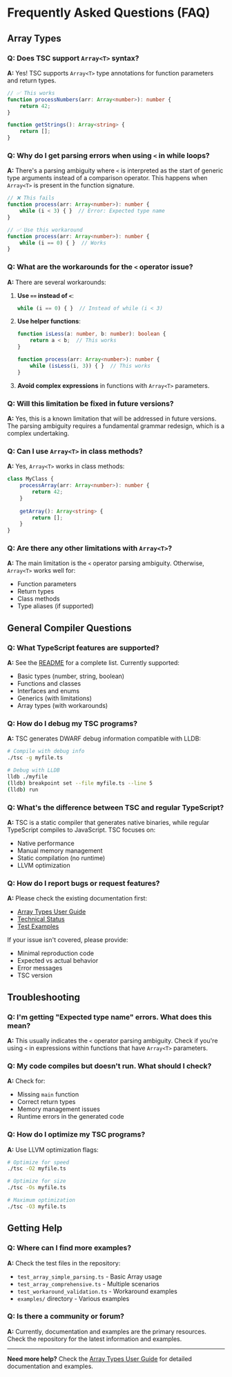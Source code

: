 # Frequently Asked Questions (FAQ)

## Array Types

### Q: Does TSC support `Array<T>` syntax?

**A:** Yes! TSC supports `Array<T>` type annotations for function parameters and return types.

```typescript
// ✅ This works
function processNumbers(arr: Array<number>): number {
    return 42;
}

function getStrings(): Array<string> {
    return [];
}
```

### Q: Why do I get parsing errors when using `<` in while loops?

**A:** There's a parsing ambiguity where `<` is interpreted as the start of generic type arguments instead of a
comparison operator. This happens when `Array<T>` is present in the function signature.

```typescript
// ❌ This fails
function process(arr: Array<number>): number {
    while (i < 3) { }  // Error: Expected type name
}

// ✅ Use this workaround
function process(arr: Array<number>): number {
    while (i == 0) { }  // Works
}
```

### Q: What are the workarounds for the `<` operator issue?

**A:** There are several workarounds:

1. **Use `==` instead of `<`**:
   ```typescript
   while (i == 0) { }  // Instead of while (i < 3)
   ```

2. **Use helper functions**:
   ```typescript
   function isLess(a: number, b: number): boolean {
       return a < b;  // This works
   }
   
   function process(arr: Array<number>): number {
       while (isLess(i, 3)) { }  // This works
   }
   ```

3. **Avoid complex expressions** in functions with `Array<T>` parameters.

### Q: Will this limitation be fixed in future versions?

**A:** Yes, this is a known limitation that will be addressed in future versions. The parsing ambiguity requires a
fundamental grammar redesign, which is a complex undertaking.

### Q: Can I use `Array<T>` in class methods?

**A:** Yes, `Array<T>` works in class methods:

```typescript
class MyClass {
    processArray(arr: Array<number>): number {
        return 42;
    }
    
    getArray(): Array<string> {
        return [];
    }
}
```

### Q: Are there any other limitations with `Array<T>`?

**A:** The main limitation is the `<` operator parsing ambiguity. Otherwise, `Array<T>` works well for:

- Function parameters
- Return types
- Class methods
- Type aliases (if supported)

## General Compiler Questions

### Q: What TypeScript features are supported?

**A:** See the [README](../README.md) for a complete list. Currently supported:

- Basic types (number, string, boolean)
- Functions and classes
- Interfaces and enums
- Generics (with limitations)
- Array types (with workarounds)

### Q: How do I debug my TSC programs?

**A:** TSC generates DWARF debug information compatible with LLDB:

```bash
# Compile with debug info
./tsc -g myfile.ts

# Debug with LLDB
lldb ./myfile
(lldb) breakpoint set --file myfile.ts --line 5
(lldb) run
```

### Q: What's the difference between TSC and regular TypeScript?

**A:** TSC is a static compiler that generates native binaries, while regular TypeScript compiles to JavaScript. TSC
focuses on:

- Native performance
- Manual memory management
- Static compilation (no runtime)
- LLVM optimization

### Q: How do I report bugs or request features?

**A:** Please check the existing documentation first:

- [Array Types User Guide](ARRAY_TYPES_USER_GUIDE.md)
- [Technical Status](../ARRAY_TYPE_SUPPORT_STATUS.md)
- [Test Examples](../test_workaround_validation.ts)

If your issue isn't covered, please provide:

- Minimal reproduction code
- Expected vs actual behavior
- Error messages
- TSC version

## Troubleshooting

### Q: I'm getting "Expected type name" errors. What does this mean?

**A:** This usually indicates the `<` operator parsing ambiguity. Check if you're using `<` in expressions within
functions that have `Array<T>` parameters.

### Q: My code compiles but doesn't run. What should I check?

**A:** Check for:

- Missing `main` function
- Correct return types
- Memory management issues
- Runtime errors in the generated code

### Q: How do I optimize my TSC programs?

**A:** Use LLVM optimization flags:

```bash
# Optimize for speed
./tsc -O2 myfile.ts

# Optimize for size
./tsc -Os myfile.ts

# Maximum optimization
./tsc -O3 myfile.ts
```

## Getting Help

### Q: Where can I find more examples?

**A:** Check the test files in the repository:

- `test_array_simple_parsing.ts` - Basic Array<T> usage
- `test_array_comprehensive.ts` - Multiple scenarios
- `test_workaround_validation.ts` - Workaround examples
- `examples/` directory - Various examples

### Q: Is there a community or forum?

**A:** Currently, documentation and examples are the primary resources. Check the repository for the latest information
and examples.

---

**Need more help?** Check the [Array Types User Guide](ARRAY_TYPES_USER_GUIDE.md) for detailed documentation and
examples.